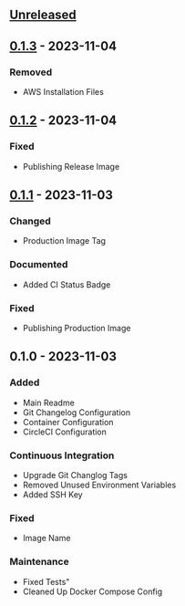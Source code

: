 <a name="unreleased"></a>
## [Unreleased]


<a name="0.1.3"></a>
## [0.1.3] - 2023-11-04
### Removed
- AWS Installation Files


<a name="0.1.2"></a>
## [0.1.2] - 2023-11-04
### Fixed
- Publishing Release Image


<a name="0.1.1"></a>
## [0.1.1] - 2023-11-03
### Changed
- Production Image Tag

### Documented
- Added CI Status Badge

### Fixed
- Publishing Production Image


<a name="0.1.0"></a>
## 0.1.0 - 2023-11-03
### Added
- Main Readme
- Git Changelog Configuration
- Container Configuration
- CircleCI Configuration

### Continuous Integration
- Upgrade Git Changlog Tags
- Removed Unused Environment Variables
- Added SSH Key

### Fixed
- Image Name

### Maintenance
- Fixed Tests"
- Cleaned Up Docker Compose Config


[Unreleased]: https://github.com/kohirens/docker-alpine-awscli/compare/0.1.3...HEAD
[0.1.3]: https://github.com/kohirens/docker-alpine-awscli/compare/0.1.2...0.1.3
[0.1.2]: https://github.com/kohirens/docker-alpine-awscli/compare/0.1.1...0.1.2
[0.1.1]: https://github.com/kohirens/docker-alpine-awscli/compare/0.1.0...0.1.1
